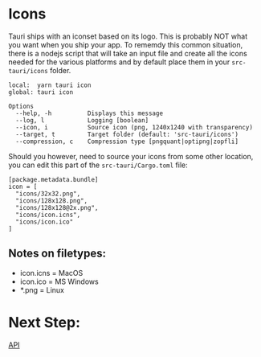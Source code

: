 # Icons

Tauri ships with an iconset based on its logo. This is probably NOT what you want when you ship your app. To rememdy this common situation, there is a nodejs script that will take an input file and create all the icons needed for the various platforms and by default place them in your `src-tauri/icons` folder.

```
local:  yarn tauri icon
global: tauri icon
```

```
Options
  --help, -h          Displays this message
  --log, l            Logging [boolean]
  --icon, i           Source icon (png, 1240x1240 with transparency)
  --target, t         Target folder (default: 'src-tauri/icons')
  --compression, c    Compression type [pngquant|optipng|zopfli]
```

Should you however, need to source your icons from some other location, you can edit this part of the `src-tauri/Cargo.toml` file:

```
[package.metadata.bundle]
icon = [
  "icons/32x32.png",
  "icons/128x128.png",
  "icons/128x128@2x.png",
  "icons/icon.icns",
  "icons/icon.ico"
]
```

## Notes on filetypes:
- icon.icns = MacOS
- icon.ico = MS Windows
- *.png = Linux

# Next Step:
[API](https://github.com/tauri-apps/tauri/wiki/11.-API)
